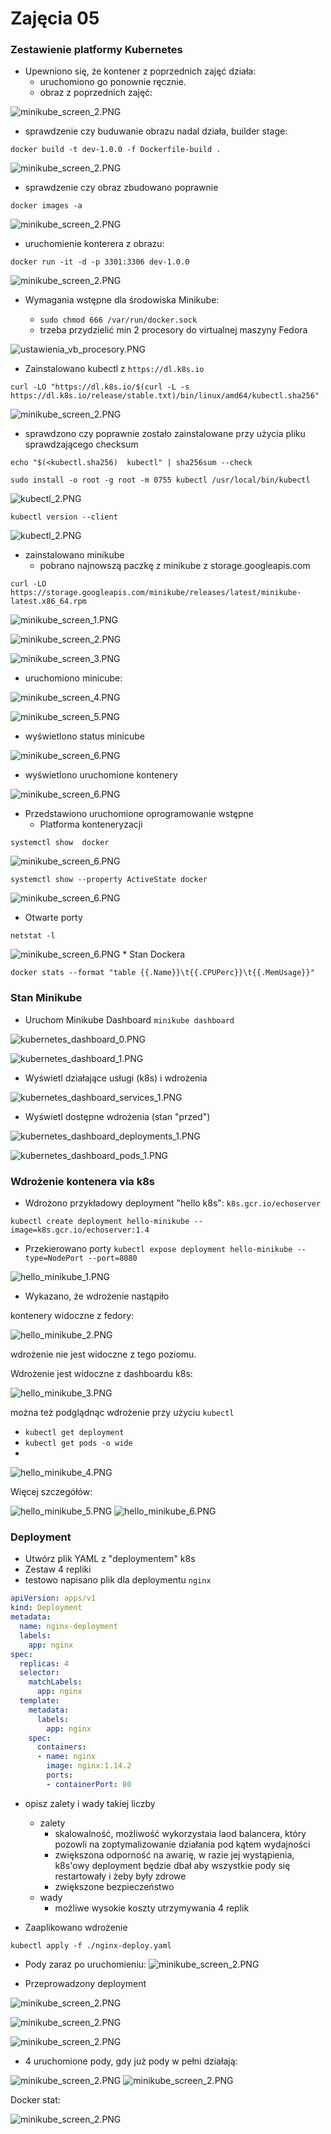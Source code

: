 # Zajęcia 05

### Zestawienie platformy Kubernetes
* Upewniono się, że kontener z poprzednich zajęć działa:
  * uruchomiono go ponownie ręcznie.
  * obraz z poprzednich zajęć:

![minikube_screen_2.PNG](./img/begining_1.PNG)

* sprawdzenie czy buduwanie obrazu nadal działa, builder stage:

`docker build -t dev-1.0.0 -f Dockerfile-build .`

![minikube_screen_2.PNG](./img/begining_2.PNG)

* sprawdzenie czy obraz zbudowano poprawnie

`docker images -a`

![minikube_screen_2.PNG](./img/begining_3.PNG)

* uruchomienie konterera z obrazu:

`docker run -it -d -p 3301:3306 dev-1.0.0`

![minikube_screen_2.PNG](./img/begining_4.PNG)

* Wymagania wstępne dla środowiska Minikube:
    
    * ```sudo chmod 666 /var/run/docker.sock```
    * trzeba przydzielić min 2 procesory do virtualnej maszyny Fedora

![ustawienia_vb_procesory.PNG](./img/ustawienia_vb_procesory.PNG)

* Zainstalowano kubectl z `https://dl.k8s.io`

```curl -LO "https://dl.k8s.io/$(curl -L -s https://dl.k8s.io/release/stable.txt)/bin/linux/amd64/kubectl.sha256"```

![minikube_screen_2.PNG](./img/kubectl_1.PNG)

* sprawdzono czy poprawnie zostało zainstalowane przy użycia pliku sprawdzającego checksum

```echo "$(<kubectl.sha256)  kubectl" | sha256sum --check```

`sudo install -o root -g root -m 0755 kubectl /usr/local/bin/kubectl`

![kubectl_2.PNG](./img/kubectl_2.PNG)

`kubectl version --client`

![kubectl_2.PNG](./img/kubectl_3.PNG)

* zainstalowano minikube
  * pobrano najnowszą paczkę z minikube z storage.googleapis.com

```curl -LO https://storage.googleapis.com/minikube/releases/latest/minikube-latest.x86_64.rpm```

![minikube_screen_1.PNG](./img/minikube_screen_1.PNG)

![minikube_screen_2.PNG](./img/minikube_screen_2.PNG)

![minikube_screen_3.PNG](./img/minikube_screen_3.PNG)

* uruchomiono minicube:

![minikube_screen_4.PNG](./img/minikube_screen_4.PNG)

![minikube_screen_5.PNG](./img/minikube_screen_5.PNG)

* wyświetlono status minicube

![minikube_screen_6.PNG](./img/minikube_screen_6.PNG)

* wyświetlono uruchomione kontenery

![minikube_screen_6.PNG](./img/minikube_screen_7.PNG)

* Przedstawiono uruchomione oprogramowanie wstępne
  * Platforma konteneryzacji
    
`systemctl show  docker`

![minikube_screen_6.PNG](./img/docker_show.PNG)

`systemctl show --property ActiveState docker`

![minikube_screen_6.PNG](./img/docker_show_2.PNG)

  * Otwarte porty

`netstat -l`

![minikube_screen_6.PNG](./img/netstat.PNG)
    * Stan Dockera

`docker stats --format "table {{.Name}}\t{{.CPUPerc}}\t{{.MemUsage}}"`

### Stan Minikube
* Uruchom Minikube Dashboard
    ```minikube dashboard```

![kubernetes_dashboard_0.PNG](./img/kubernetes_dashboard_0.PNG)

![kubernetes_dashboard_1.PNG](./img/kubernetes_dashboard_1.PNG)
* Wyświetl działające usługi (k8s) i wdrożenia

![kubernetes_dashboard_services_1.PNG](./img/kubernetes_dashboard_services_1.PNG)

* Wyświetl dostępne wdrożenia (stan "przed")

![kubernetes_dashboard_deployments_1.PNG](./img/kubernetes_dashboard_deployments_1.PNG)

![kubernetes_dashboard_pods_1.PNG](./img/kubernetes_dashboard_pods_1.PNG)

### Wdrożenie kontenera via k8s
* Wdrożono przykładowy deployment "hello k8s": ```k8s.gcr.io/echoserver```

`kubectl create deployment hello-minikube --image=k8s.gcr.io/echoserver:1.4`

* Przekierowano porty
`kubectl expose deployment hello-minikube --type=NodePort --port=8080`

![hello_minikube_1.PNG](./img/hello_minikube_1.PNG)

* Wykazano, że wdrożenie nastąpiło

kontenery widoczne z fedory:

![hello_minikube_2.PNG](./img/hello_minikube_2.PNG)

wdrożenie nie jest widoczne z tego poziomu.

Wdrożenie jest widoczne z dashboardu k8s:

![hello_minikube_3.PNG](./img/hello_minikube_3.PNG)

można też podglądnąc wdrożenie przy użyciu `kubectl`

* `kubectl get deployment`
* `kubectl get pods -o wide`
* 
![hello_minikube_4.PNG](./img/hello_minikube_4.PNG)

Więcej szczegółów:

![hello_minikube_5.PNG](./img/hello_minikube_5.PNG)
![hello_minikube_6.PNG](./img/hello_minikube_6.PNG)

### Deployment
* Utwórz plik YAML z "deploymentem" k8s
* Zestaw 4 repliki
* testowo napisano plik dla deploymentu `nginx`

```yaml
apiVersion: apps/v1
kind: Deployment
metadata:
  name: nginx-deployment
  labels:
    app: nginx
spec:
  replicas: 4
  selector:
    matchLabels:
      app: nginx
  template:
    metadata:
      labels:
        app: nginx
    spec:
      containers:
      - name: nginx
        image: nginx:1.14.2
        ports:
        - containerPort: 80
```

* opisz zalety i wady takiej liczby
    * zalety
      * skalowalność, możliwość wykorzystaia laod balancera, 
      który pozowli na zoptymalizowanie działania pod kątem wydajności
      * zwiększona odporność na awarię, w razie jej wystąpienia, 
      k8s'owy deployment będzie dbał aby wszystkie pody się restartowały i żeby były zdrowe
      * zwiększone bezpieczeństwo
    * wady
      * możliwe wysokie koszty utrzymywania 4 replik


* Zaaplikowano wdrożenie

`kubectl apply -f ./nginx-deploy.yaml`


* Pody zaraz po uruchomieniu:
![minikube_screen_2.PNG](./img/nginx_deploy_1.PNG)



* Przeprowadzony deployment

![minikube_screen_2.PNG](./img/nginx_deploy_2.PNG)

![minikube_screen_2.PNG](./img/nginx_deploy_3.PNG)

![minikube_screen_2.PNG](./img/nginx_deploy_4.PNG)

* 4 uruchomione pody, gdy już pody w pełni działają:

![minikube_screen_2.PNG](./img/nginx_deploy_5.PNG)
![minikube_screen_2.PNG](./img/nginx_deploy_pods.PNG)

Docker stat:

![minikube_screen_2.PNG](./img/docker-stat.PNG)
